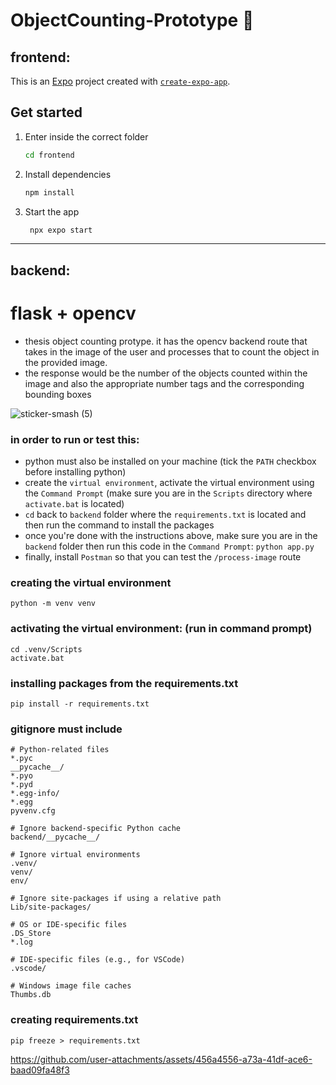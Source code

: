 # ObjectCounting-Prototype 🧪

## frontend: 
This is an [Expo](https://expo.dev) project created with [`create-expo-app`](https://www.npmjs.com/package/create-expo-app).

## Get started

1. Enter inside the correct folder
   
    ```bash
   cd frontend
   ```

3. Install dependencies

   ```bash
   npm install
   ```

4. Start the app

   ```bash
    npx expo start
   ```

****

## backend:

# flask + opencv
- thesis object counting protype. it has the opencv backend route that takes in the image of the user and processes that to count the object in the provided image.
- the response would be the number of the objects counted within the image and also the appropriate number tags and the corresponding bounding boxes

![sticker-smash (5)](https://github.com/user-attachments/assets/6cda695f-a697-4bb7-ac89-6b6cda28e768)

### in order to run or test this:
- python must also be installed on your machine (tick the `PATH` checkbox before installing python)
- create the `virtual environment`, activate the virtual environment using the `Command Prompt` (make sure you are in the `Scripts` directory where `activate.bat` is located)
- `cd` back to `backend` folder where the  `requirements.txt` is located and then run the command to install the packages
- once you're done with the instructions above, make sure you are in the `backend` folder then run this code in the `Command Prompt`:
  `python app.py`
- finally, install `Postman` so that you can test the `/process-image` route

### creating the virtual environment
```
python -m venv venv
```

### activating the virtual environment: (run in command prompt)
```
cd .venv/Scripts
activate.bat
```

### installing packages from the requirements.txt
```
pip install -r requirements.txt
```

### gitignore must include

```
# Python-related files
*.pyc
__pycache__/
*.pyo
*.pyd
*.egg-info/
*.egg
pyvenv.cfg

# Ignore backend-specific Python cache
backend/__pycache__/

# Ignore virtual environments
.venv/
venv/
env/

# Ignore site-packages if using a relative path
Lib/site-packages/

# OS or IDE-specific files
.DS_Store
*.log

# IDE-specific files (e.g., for VSCode)
.vscode/

# Windows image file caches
Thumbs.db

```

### creating requirements.txt
```
pip freeze > requirements.txt
```



https://github.com/user-attachments/assets/456a4556-a73a-41df-ace6-baad09fa48f3


